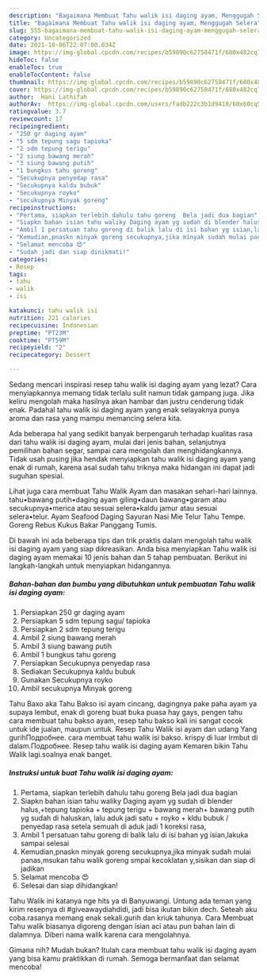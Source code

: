 ```yaml
---
description: "Bagaimana Membuat Tahu walik isi daging ayam, Menggugah Selera"
title: "Bagaimana Membuat Tahu walik isi daging ayam, Menggugah Selera"
slug: 555-bagaimana-membuat-tahu-walik-isi-daging-ayam-menggugah-selera
category: Uncategorized
date: 2021-10-06T22:07:00.034Z
image: https://img-global.cpcdn.com/recipes/b59890c62758471f/680x482cq70/tahu-walik-isi-daging-ayam-foto-resep-utama.jpg
hideToc: false
enableToc: true
enableTocContent: false
thumbnail: https://img-global.cpcdn.com/recipes/b59890c62758471f/680x482cq70/tahu-walik-isi-daging-ayam-foto-resep-utama.jpg
cover: https://img-global.cpcdn.com/recipes/b59890c62758471f/680x482cq70/tahu-walik-isi-daging-ayam-foto-resep-utama.jpg
author:  Hani Lathifah
authorAv:  https://img-global.cpcdn.com/users/fadb222c3b1d9418/60x60cq50/avatar.jpg
ratingvalue: 3.7
reviewcount: 17
recipeingredient:
- "250 gr daging ayam"
- "5 sdm tepung sagu tapioka"
- "2 sdm tepung terigu"
- "2 siung bawang merah"
- "3 siung bawang putih"
- "1 bungkus tahu goreng"
- "Secukupnya penyedap rasa"
- "Secukupnya kaldu bubuk"
- "Secukupnya royko"
- "secukupnya Minyak goreng"
recipeinstructions:
- "Pertama, siapkan terlebih dahulu tahu goreng  Bela jadi dua bagian"
- "Siapkn bahan isian tahu waliky Daging ayam yg sudah di blender halus,+tepung tapioka + tepung terigu + bawang merah+ bawang putih yg sudah di haluskan, lalu aduk jadi satu + royko + kldu bubuk / penyedap rasa setela semuah di aduk jadi 1 koreksi rasa,"
- "Ambil 1 persatuan tahu goreng di balik lalu di isi bahan yg isian,lakuka sampai selesai"
- "Kemudian,pnaskn minyak goreng secukupnya,jika minyak sudah mulai panas,msukan tahu walik goreng smpai kecoklatan y,sisikan dan siap di jadikan"
- "Selamat mencoba 😍"
- "Sudah jadi dan siap dinikmati!"
categories:
- Resep
tags:
- tahu
- walik
- isi

katakunci: tahu walik isi 
nutrition: 221 calories
recipecuisine: Indonesian
preptime: "PT23M"
cooktime: "PT59M"
recipeyield: "2"
recipecategory: Dessert

---
```



Sedang mencari inspirasi resep tahu walik isi daging ayam yang lezat? Cara menyiapkannya memang tidak terlalu sulit namun tidak gampang juga. Jika keliru mengolah maka hasilnya akan hambar dan justru cenderung tidak enak. Padahal tahu walik isi daging ayam yang enak selayaknya punya aroma dan rasa yang mampu memancing selera kita.


Ada beberapa hal yang sedikit banyak berpengaruh terhadap kualitas rasa dari tahu walik isi daging ayam, mulai dari jenis bahan, selanjutnya pemilihan bahan segar, sampai cara mengolah dan menghidangkannya. Tidak usah pusing jika hendak menyiapkan tahu walik isi daging ayam yang enak di rumah, karena asal sudah tahu triknya maka hidangan ini dapat jadi suguhan spesial.

Lihat juga cara membuat Tahu Walik Ayam dan masakan sehari-hari lainnya. tahu•bawang putih•daging ayam giling•daun bawang•garam atau secukupnya•merica atau sesuai selera•kaldu jamur atau sesuai selera•telur. Ayam Seafood Daging Sayuran Nasi Mie Telur Tahu Tempe. Goreng Rebus Kukus Bakar Panggang Tumis.


Di bawah ini ada beberapa tips dan trik praktis dalam mengolah tahu walik isi daging ayam yang siap dikreasikan. Anda bisa menyiapkan Tahu walik isi daging ayam memakai 10 jenis bahan dan 5 tahap pembuatan. Berikut ini langkah-langkah untuk menyiapkan hidangannya.

<!--inarticleads1-->

##### Bahan-bahan dan bumbu yang dibutuhkan untuk pembuatan Tahu walik isi daging ayam:

1. Persiapkan 250 gr daging ayam
1. Persiapkan 5 sdm tepung sagu/ tapioka
1. Persiapkan 2 sdm tepung terigu
1. Ambil 2 siung bawang merah
1. Ambil 3 siung bawang putih
1. Ambil 1 bungkus tahu goreng
1. Persiapkan Secukupnya penyedap rasa
1. Sediakan Secukupnya kaldu bubuk
1. Gunakan Secukupnya royko
1. Ambil secukupnya Minyak goreng


Tahu Baxo aka Tahu Bakso isi ayam cincang, dagingnya pake paha ayam ya supaya lembut, enak di goreng buat buka puasa hay gays, pengen tahu cara membuat tahu bakso ayam, resep tahu bakso kali ini sangat cocok untuk ide jualan, maupun untuk. Resep Tahu Walik isi ayam dan udang Yang gurihПодробнее. cara membuat tahu walik isi bakso. krispy di luar lrmbut di dalam.Подробнее. Resep tahu walik isi daging ayam Kemaren bikin Tahu Walik lagi.soalnya enak banget. 

<!--inarticleads2-->

##### Instruksi untuk buat Tahu walik isi daging ayam:

1. Pertama, siapkan terlebih dahulu tahu goreng  Bela jadi dua bagian
1. Siapkn bahan isian tahu waliky Daging ayam yg sudah di blender halus,+tepung tapioka + tepung terigu + bawang merah+ bawang putih yg sudah di haluskan, lalu aduk jadi satu + royko + kldu bubuk / penyedap rasa setela semuah di aduk jadi 1 koreksi rasa,
1. Ambil 1 persatuan tahu goreng di balik lalu di isi bahan yg isian,lakuka sampai selesai
1. Kemudian,pnaskn minyak goreng secukupnya,jika minyak sudah mulai panas,msukan tahu walik goreng smpai kecoklatan y,sisikan dan siap di jadikan
1. Selamat mencoba 😍
1. Selesai dan siap dihidangkan!

Tahu Walik ini katanya nge hits ya di Banyuwangi. Untung ada teman yang kirim resepnya di #giveawaydiahdidi, jadi bisa ikutan bikin dech. Seteah aku coba.rasanya memang enak sekali.gurih dan kriuk tahunya. Cara Membuat Tahu walik biasanya digoreng dengan isian aci atau pun bahan lain di dalamnya. Diberi nama walik karena cara mengolahnya. 

Gimana nih? Mudah bukan? Itulah cara membuat tahu walik isi daging ayam yang bisa kamu praktikkan di rumah. Semoga bermanfaat dan selamat mencoba!
